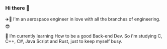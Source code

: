 ### Hi there 👋
:airplane::space_invader: I'm an aerospace engineer in love with all the branches of engineering.:sunglasses:

🌱 I’m currently learning How to be a good Back-end Dev.
So i'm studying C, C++, C#, Java Script and Rust, just to keep myself busy.


<!--
**BaDjinn/BaDjinn** is a ✨ _special_ ✨ repository because its `README.md` (this file) appears on your GitHub profile.

Here are some ideas to get you started:

- 🔭 I’m currently working on ...
- 🌱 I’m currently learning ...
- 👯 I’m looking to collaborate on ...
- 🤔 I’m looking for help with ...
- 💬 Ask me about ...
- 📫 How to reach me: ...
- 😄 Pronouns: ...
- ⚡ Fun fact: ...
-->
